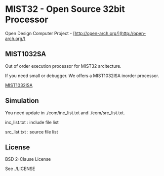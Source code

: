MIST32 - Open Source 32bit Processor
==================

Open Design Computer Project - [http://open-arch.org/](http://open-arch.org/)

MIST1032SA
---
Out of order execution processor for MIST32 arcitecture.

If you need small or debugger. We offers a MIST1032ISA inorder processor.

[MIST1032ISA](https://github.com/cpulabs/mist1032isa)


Simulation
---
You need update in ./com/inc_list.txt and ./com/src_list.txt.

inc_list.txt : include file list

src_list.txt : source file list




License
---
BSD 2-Clause License

See ./LICENSE
